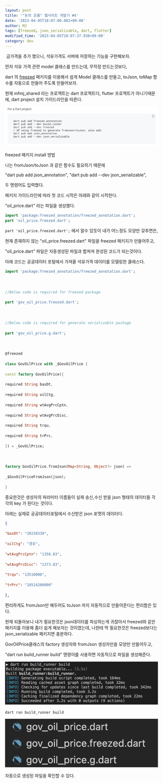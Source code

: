 ```yaml
---
layout: post
title: '"돈의 흐름" 웹사이트 개발기 #4'
date: '2023-04-05T18:07:00.002+09:00'
author: MJ
tags: [freezed, json_serializable, dart, flutter]
modified_time: '2023-04-05T18:07:37.938+09:00'
category: dev
---
```

 금가격을 추가 했으니, 석유가격도 서버에 저장하는 기능을 구현해보자.

먼저 석유 가격 관련 model 클래스를 만드는데, 무작정 만드는것보다,

dart 의 [freezed](https://pub.dev/packages/freezed) 패키지를 이용해서 쉽게 Model 클래스를 만들고, toJson, toMap 함수를 자동으로 만들어 주도록 만들어보자.

  

현재 mfmj_shared 라는 프로젝트는 dart 프로젝트다, flutter 프로젝트가 아니기때문에, dart project 설치 가이드라인을 따른다.

![](/assets/images/2023/04/05/1.png)

freezed 패키지 install 방법

  

나는 fromJson/toJson 과 같은 함수도 필요하기 때문에

"dart pub add json_annotation", "dart pub add --dev json_serializable",

두 명령어도 입력했다.

  

  

패키지 가이드라인에 따라 첫 코드 시작은 아래와 같이 시작한다.

  

"oil_price.dart" 라는 파일을 생성했다.

```dart
import 'package:freezed_annotation/freezed_annotation.dart';
part 'oil_price.freezed.dart';
```
```part 'oil_price.freezed.dart';``` 에서 알수 있듯이 내가 어느정도 모양만 갖추면은,

현재 존재하지 않는 "oil_price.freezed.dart" 파일을 freezed 패키지가 만들어주고,

"oil_price.dart" 파일은 자동생성된 파일과 합쳐져 완성된 코드가 되는것이다.

  

아래 코드는 공공데이터 포털에서 가져올 석유가격 데이터를 모델링한 클래스다.

```dart
import 'package:freezed_annotation/freezed_annotation.dart';

  

//Below code is required for freezed package

part 'gov_oil_price.freezed.dart';

  

//Below code is required for generate serializable package

part 'gov_oil_price.g.dart';

  

@freezed

class GovOilPrice with _$GovOilPrice {

const factory GovOilPrice({

required String basDt,

required String oilCtg,

required String wtAvgPrcCptn,

required String wtAvgPrcDisc,

required String trqu,

required String trPrc,

}) = _GovOilPrice;

  

factory GovOilPrice.fromJson(Map<String, Object?> json) =>

_$GovOilPriceFromJson(json);

}

```



중요한것은 생성자의 파라미터 이름들이 실제 송신,수신 받을 json 형태의 데이터들 각각의 key 가 된다는 것이다.

아래는 실제로 공공데이터포털에서 수신받은 json 포맷의 데이터다.

```json
{

"basDt": "20230330",

"oilCtg": "경유",

"wtAvgPrcCptn": "1358.83",

"wtAvgPrcDisc": "1373.83",

"trqu": "13510000",

"trPrc": "18514200000"

},
```



편리하게도 fromJson만 해두어도 toJson 까지 자동적으로 만들어준다는 편리함은 있다.

현재 되돌아보니 내가 필요한것은 json데이터를 파싱하는게 귀찮아서 freezed와 같은 패키지를 이용해 좀더 쉽게 해보자는 것이였는데, 나한테 딱 필요한것은 freezed보다는 json_serializable 패키지면 충분하다.

  

GovOilPrice클래스의 factory 생성자와 fromJson 생성자만을 모양만 만들어두고,

"dart run build_runner build" 명령어를 사용하면 자동적으로 파일을 생성해준다.

![](/assets/images/2023/04/05/2.png)

```shell
dart run build_runner build
```

  
![](/assets/images/2023/04/05/3.png)

자동으로 생성된 파일을 확인할 수 있다.